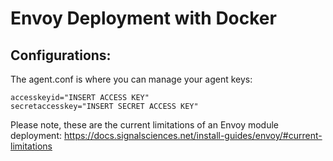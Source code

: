 # Envoy Deployment with Docker

## Configurations:
The agent.conf is where you can manage your agent keys:
```
accesskeyid="INSERT ACCESS KEY"
secretaccesskey="INSERT SECRET ACCESS KEY"
```

Please note, these are the current limitations of an Envoy module deployment:
https://docs.signalsciences.net/install-guides/envoy/#current-limitations
